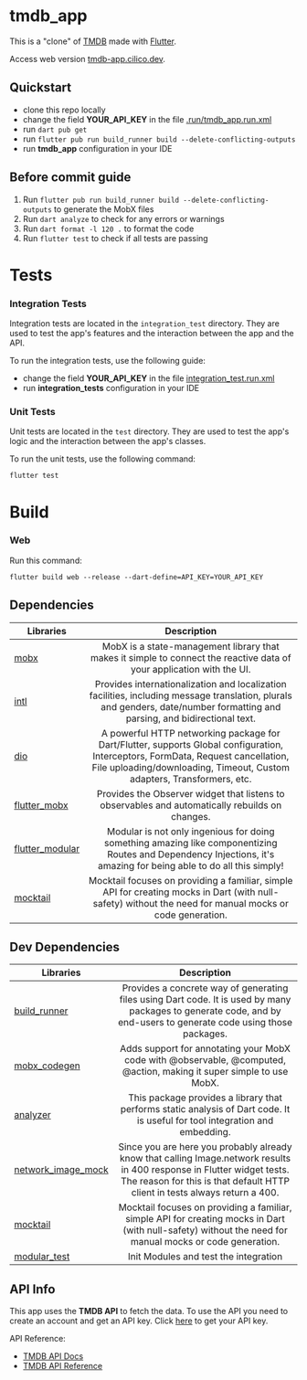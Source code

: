 # tmdb_app

This is a "clone" of [TMDB](https://www.themoviedb.org/) made with [Flutter](https://flutter.dev/).

Access web version [tmdb-app.cilico.dev](https://tmdb-app.cilico.dev/).

## Quickstart

- clone this repo locally
- change the field **YOUR_API_KEY** in the file [.run/tmdb_app.run.xml](.run%2Ftmdb_app.run.xml)
- run `dart pub get` 
- run `flutter pub run build_runner build --delete-conflicting-outputs`
- run **tmdb_app** configuration in your IDE

## Before commit guide

1. Run `flutter pub run build_runner build --delete-conflicting-outputs` to generate the MobX files
2. Run `dart analyze` to check for any errors or warnings
3. Run `dart format -l 120 .` to format the code
4. Run `flutter test` to check if all tests are passing

# Tests

### Integration Tests

Integration tests are located in the `integration_test` directory. They are used to test the app's features and the interaction between the app and the API.

To run the integration tests, use the following guide:

- change the field **YOUR_API_KEY** in the file [integration_test.run.xml](.run%2Fintegration_test.run.xml)
- run **integration_tests** configuration in your IDE

### Unit Tests

Unit tests are located in the `test` directory. They are used to test the app's logic and the interaction between the app's classes.

To run the unit tests, use the following command:

```flutter test```

# Build

### Web
Run this command:

```flutter build web --release --dart-define=API_KEY=YOUR_API_KEY```


## Dependencies

| Libraries                                                   |                                                                                                Description                                                                                                 |
|-------------------------------------------------------------|:----------------------------------------------------------------------------------------------------------------------------------------------------------------------------------------------------------:|
| [mobx](https://pub.dev/packages/mobx)                       |                                           MobX is a state-management library that makes it simple to connect the reactive data of your application with the UI.                                            |
| [intl](https://pub.dev/packages/intl)                       |                 Provides internationalization and localization facilities, including message translation, plurals and genders, date/number formatting and parsing, and bidirectional text.                 |
| [dio](https://pub.dev/packages/dio)                         | A powerful HTTP networking package for Dart/Flutter, supports Global configuration, Interceptors, FormData, Request cancellation, File uploading/downloading, Timeout, Custom adapters, Transformers, etc. |
| [flutter_mobx](https://pub.dev/packages/flutter_mobx)       |                                                      Provides the Observer widget that listens to observables and automatically rebuilds on changes.                                                       |
| [flutter_modular](https://pub.dev/packages/flutter_modular) |                     Modular is not only ingenious for doing something amazing like componentizing Routes and Dependency Injections, it's amazing for being able to do all this simply!                     |
| [mocktail](https://pub.dev/packages/mocktail)               |                          Mocktail focuses on providing a familiar, simple API for creating mocks in Dart (with null-safety) without the need for manual mocks or code generation.                          |

## Dev Dependencies

| Libraries                                                          |                                                                                              Description                                                                                               |
|--------------------------------------------------------------------|:------------------------------------------------------------------------------------------------------------------------------------------------------------------------------------------------------:|
| [build_runner](https://pub.dev/packages/build_runner)              |                   Provides a concrete way of generating files using Dart code. It is used by many packages to generate code, and by end-users to generate code using those packages.                   |
| [mobx_codegen](https://pub.dev/packages/mobx_codegen)              |                                          Adds support for annotating your MobX code with @observable, @computed, @action, making it super simple to use MobX.                                          |
| [analyzer](https://pub.dev/packages/analyzer)                      |                                      This package provides a library that performs static analysis of Dart code. It is useful for tool integration and embedding.                                      |
| [network_image_mock](https://pub.dev/packages/network_image_mock)  | Since you are here you probably already know that calling Image.network results in 400 response in Flutter widget tests. The reason for this is that default HTTP client in tests always return a 400. |
| [mocktail](https://pub.dev/packages/mocktail)                      |                        Mocktail focuses on providing a familiar, simple API for creating mocks in Dart (with null-safety) without the need for manual mocks or code generation.                        |
| [modular_test](https://pub.dev/packages/modular_test)              |                                                                                 Init Modules and test the integration                                                                                  |

## API Info

This app uses the **TMDB API** to fetch the data. To use the API you need to create an account and get an API key.
Click [here](https://www.themoviedb.org/settings/api) to get your API key.

API Reference: 
- [TMDB API Docs](https://developer.themoviedb.org/docs/getting-started)
- [TMDB API Reference](https://developer.themoviedb.org/reference/intro/getting-started)